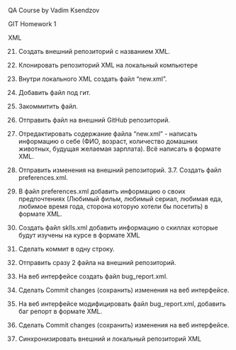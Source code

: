 QA Course by Vadim Ksendzov

GIT Homework 1

XML

21. Создать внешний репозиторий c названием XML.
 
22. Клонировать репозиторий XML на локальный компьютере
 25. Внутри локального XML создать файл “new.xml”.
 27. Добавить файл под гит.
 29. Закоммитить файл.
 31. Отправить файл на внешний GitHub репозиторий.
 33. Отредактировать содержание файла “new.xml” - написать информацию о себе (ФИО, возраст, количество домашних животных, будущая желаемая зарплата). Всё написать в формате XML.
 35. Отправить изменения на внешний репозиторий.
 3.7. Создать файл preferences.xml.
 39. В файл preferences.xml добавить информацию о своих предпочтениях (Любимый фильм, любимый сериал, любимая еда, любимое время года, сторона которую хотели бы посетить) в формате XML.
 41. Создать файл sklls.xml добавить информацию о скиллах которые будут изучены на курсе в формате XML
 43. Сделать коммит в одну строку.
 45. Отправить сразу 2 файла на внешний репозиторий.
 47. На веб интерфейсе создать файл bug_report.xml.
 49. Сделать Commit changes (сохранить) изменения на веб интерфейсе.
 51. На веб интерфейсе модифицировать файл bug_report.xml, добавить баг репорт в формате XML.
 53. Сделать Commit changes (сохранить) изменения на веб интерфейсе.
 55. Синхронизировать внешний и локальный репозиторий XML

